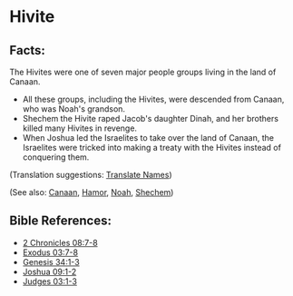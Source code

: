 # Hivite #

## Facts: ##

The Hivites were one of seven major people groups living in the land of Canaan.

* All these groups, including the Hivites, were descended from Canaan, who was Noah's grandson.
* Shechem the Hivite raped Jacob's daughter Dinah, and her brothers killed many Hivites in revenge.
* When Joshua led the Israelites to take over the land of Canaan, the Israelites were tricked into making a treaty with the Hivites instead of conquering them.

(Translation suggestions: [Translate Names](en/ta-vol1/translate/man/translate-names))

(See also: [Canaan](../other/canaan.md), [Hamor](../other/hamor.md), [Noah](../other/noah.md), [Shechem](../other/shechem.md))

## Bible References: ##

* [2 Chronicles 08:7-8](en/tn/2ch/help/08/07)
* [Exodus 03:7-8](en/tn/exo/help/03/07)
* [Genesis 34:1-3](en/tn/gen/help/34/01)
* [Joshua 09:1-2](en/tn/jos/help/09/01)
* [Judges 03:1-3](en/tn/jdg/help/03/01)
